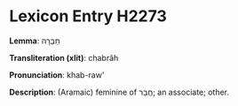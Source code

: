 # Lexicon Entry H2273

**Lemma**: חַבְרָה

**Transliteration (xlit)**: chabrâh

**Pronunciation**: khab-raw'

**Description**:
(Aramaic) feminine of חֲבַר; an associate; other.
